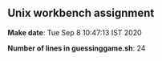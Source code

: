 ## Unix workbench assignment

**Make date**: Tue Sep  8 10:47:13 IST 2020

**Number of lines in guessinggame.sh**: 24
